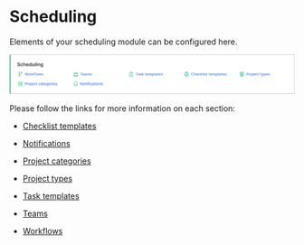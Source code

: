 Scheduling
=============
Elements of your scheduling module can be configured here.

![Scheduling](scheduling.png)

Please follow the links for more information on each section:

* [Checklist templates](configuration/scheduling/checklist_templates/checklist_templates.md)

* [Notifications](configuration/scheduling/notifications/notifications.md)

* [Project categories](configuration/scheduling/project_categories/project_categories.md)

* [Project types](configuration/scheduling/project_types/project_types.md)

* [Task templates](configuration/scheduling/task_templates/task_templates.md)

* [Teams](configuration/scheduling/teams/teams.md)

* [Workflows](configuration/scheduling/workflow/workflow.md)
